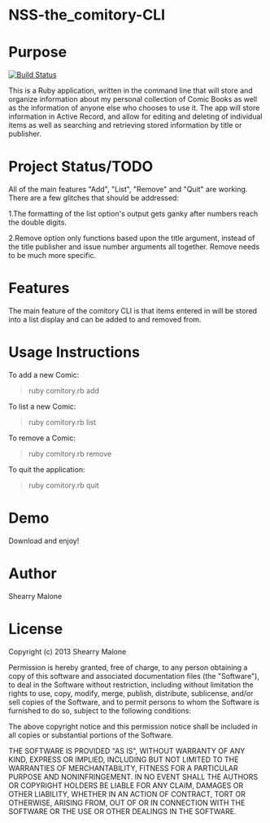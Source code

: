 NSS-the_comitory-CLI
============
Purpose
============
 
[![Build Status](https://travis-ci.org/sleam32/the_comitory.png)](https://github.com/sleam32/the_comitory) 

This is a Ruby application, written in the command line that will store and organize information about my personal collection of Comic Books as well as the information of anyone else who chooses to use it. The app will store information in Active Record, and allow for editing and deleting of individual items as well as searching and retrieving stored information by title or publisher.

Project Status/TODO
========================
All of the main features "Add", "List", "Remove" and "Quit" are working. There are a few glitches that should be addressed:

1.The formatting of the list option's output gets ganky after numbers reach the double digits.

2.Remove option only functions based upon the title argument, instead of the title publisher and issue number arguments all together. Remove needs to be much more specific.

Features
=============
The main feature of the comitory CLI is that items entered in will be stored into a list display and can be added to and removed from. 

Usage Instructions
======================
To add a new Comic:
>ruby comitory.rb add

To list a new Comic:
>ruby comitory.rb list

To remove a Comic:
>ruby comitory.rb remove

To quit the application:
>ruby comitory.rb quit

Demo
==============
Download and enjoy!

Author
================
Shearry Malone

License
==============
Copyright (c) 2013 Shearry Malone

Permission is hereby granted, free of charge, to any person obtaining a copy of this software and associated documentation files (the "Software"), to deal in the Software without restriction, including without limitation the rights to use, copy, modify, merge, publish, distribute, sublicense, and/or sell copies of the Software, and to permit persons to whom the Software is furnished to do so, subject to the following conditions:

The above copyright notice and this permission notice shall be included in all copies or substantial portions of the Software.

THE SOFTWARE IS PROVIDED "AS IS", WITHOUT WARRANTY OF ANY KIND, EXPRESS OR IMPLIED, INCLUDING BUT NOT LIMITED TO THE WARRANTIES OF MERCHANTABILITY, FITNESS FOR A PARTICULAR PURPOSE AND NONINFRINGEMENT. IN NO EVENT SHALL THE AUTHORS OR COPYRIGHT HOLDERS BE LIABLE FOR ANY CLAIM, DAMAGES OR OTHER LIABILITY, WHETHER IN AN ACTION OF CONTRACT, TORT OR OTHERWISE, ARISING FROM, OUT OF OR IN CONNECTION WITH THE SOFTWARE OR THE USE OR OTHER DEALINGS IN THE SOFTWARE.

